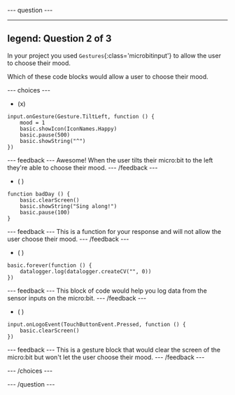
--- question ---

---
legend: Question 2 of 3
---

In your project you used `Gestures`{:class='microbitinput'} to allow the user to choose their mood. 

Which of these code blocks would allow a user to choose their mood.

--- choices ---

- (x) 

```microbit
input.onGesture(Gesture.TiltLeft, function () {
    mood = 1
    basic.showIcon(IconNames.Happy)
    basic.pause(500)
    basic.showString("^")
})
```

  --- feedback ---
Awesome! When the user tilts their micro:bit to the left they're able to choose their mood.
  --- /feedback ---

- ( ) 

 
```microbit
function badDay () {
    basic.clearScreen()
    basic.showString("Sing along!")
    basic.pause(100)
}
```

  --- feedback ---
This is a function for your response and will not allow the user choose their mood.
  --- /feedback ---

- ( ) 

```microbit
basic.forever(function () {
    datalogger.log(datalogger.createCV("", 0))
})
```

  --- feedback ---
This block of code would help you log data from the sensor inputs on the micro:bit.
  --- /feedback ---

- ( ) 

```microbit
input.onLogoEvent(TouchButtonEvent.Pressed, function () {
    basic.clearScreen()
})
```

  --- feedback ---
This is a gesture block that would clear the screen of the micro:bit but won't let the user choose their mood.
  --- /feedback ---

--- /choices ---

--- /question ---
